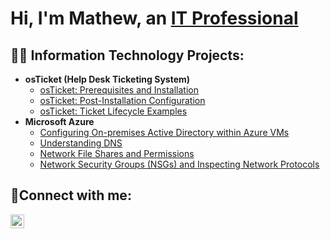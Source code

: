 <h1>Hi, I'm Mathew, an <a href="https://www.linkedin.com/in/mathew-perez-6698b628a/">IT Professional</a></h1>

<h2>👨‍💻 Information Technology Projects:</h2>

- <b>osTicket (Help Desk Ticketing System)</b>
  - [osTicket: Prerequisites and Installation](https://github.com/mathew-perez/osticket-prereqs/)
  - [osTicket: Post-Installation Configuration](https://github.com/mathew-perez/post-install-config)
  - [osTicket: Ticket Lifecycle Examples](https://github.com/mathew-perez/ticket-lifecycle)
- <b>Microsoft Azure</b>
  - [Configuring On-premises Active Directory within Azure VMs](https://github.com/mathew-perez/configure-ad)
  - [Understanding DNS](https://github.com/mathew-perez/Understanding-DNS)
  - [Network File Shares and Permissions](https://github.com/mathew-perez/Network-File-Shares-and-Permissions)
  - [Network Security Groups (NSGs) and Inspecting Network Protocols](https://github.com/mathew-perez/azure-network-protocols)


<h2>🤳Connect with me:</h2>

[<img align="left" alt="Josh | LinkedIn" width="22px" src="https://cdn.jsdelivr.net/npm/simple-icons@v3/icons/linkedin.svg" />][linkedin]

[linkedin]: https://www.linkedin.com/in/mathew-perez-6698b628a/
